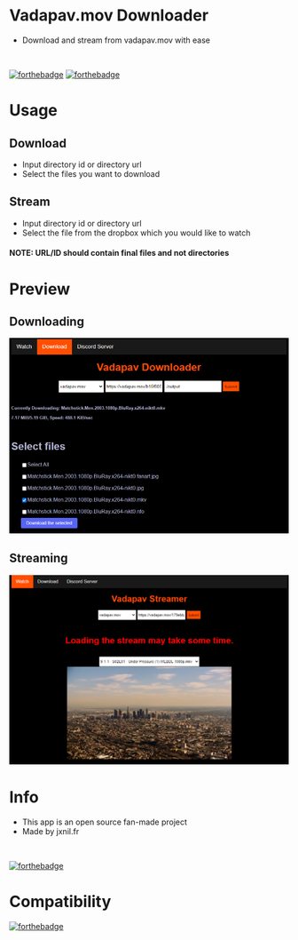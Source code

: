 # Vadapav.mov Downloader
- Download and stream from vadapav.mov with ease
<br>

[![forthebadge](https://forthebadge.com/images/badges/not-a-bug-a-feature.svg)](https://forthebadge.com)
[![forthebadge](https://forthebadge.com/images/badges/contains-tasty-spaghetti-code.svg)](https://forthebadge.com)
# Usage
## Download
- Input directory id or directory url
- Select the files you want to download
## Stream
- Input directory id or directory url
- Select the file from the dropbox which you would like to watch
#### NOTE: URL/ID should contain final files and not directories
# Preview 
## Downloading
<img src="./img/download.png">

## Streaming

<img src="./img/stream.png">

# Info
- This app is an open source fan-made project
- Made by jxnil.fr
<br>

[![forthebadge](https://forthebadge.com/images/badges/open-source.svg)](https://forthebadge.com)
# Compatibility 
[![forthebadge](https://forthebadge.com/images/badges/works-on-my-machine.svg)](https://forthebadge.com)

